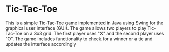 # Tic-Tac-Toe
This is a simple Tic-Tac-Toe game implemented in Java using Swing for the graphical user interface (GUI). The game allows two players to play Tic-Tac-Toe on a 3x3 grid. The first player uses "X" and the second player uses "O". The game includes functionality to check for a winner or a tie and updates the interface accordingly
